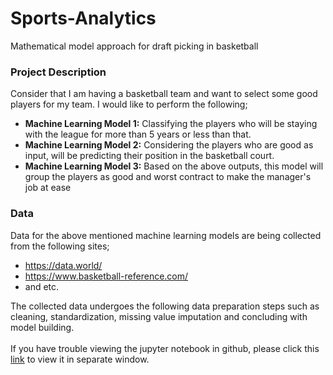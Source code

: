 # Sports-Analytics
Mathematical model approach for draft picking in basketball
### Project Description <br>
<p>
Consider that I am having a basketball team and want to select some good players for my team. I would like to perform the following;

<br>

* <b>Machine Learning Model 1:</b> Classifying the players who will be staying with the league for more than 5 years or less than that. <br>
* <b>Machine Learning Model 2:</b> Considering the players who are good as input, will be predicting their position in the basketball court. <br>
* <b>Machine Learning Model 3:</b> Based on the above outputs, this model will group the players as good and worst contract to make the manager's job at ease<br>
</p>

### Data

Data for the above mentioned machine learning models are being collected from the following sites;

* https://data.world/
* https://www.basketball-reference.com/
* and etc.

The collected data undergoes the following data preparation steps such as cleaning, standardization, missing value imputation and concluding with model building.
<br><br>
If you have trouble viewing the jupyter notebook in github, please click this [link](https://nbviewer.jupyter.org/github/lawrence2269/Sports-Analytics/blob/main/NBA_Draft_Picking_System.ipynb) to view it in separate window.
